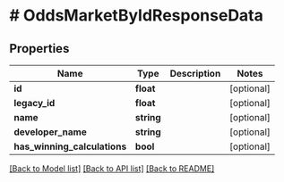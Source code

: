 # # OddsMarketByIdResponseData

## Properties

Name | Type | Description | Notes
------------ | ------------- | ------------- | -------------
**id** | **float** |  | [optional]
**legacy_id** | **float** |  | [optional]
**name** | **string** |  | [optional]
**developer_name** | **string** |  | [optional]
**has_winning_calculations** | **bool** |  | [optional]

[[Back to Model list]](../../README.md#models) [[Back to API list]](../../README.md#endpoints) [[Back to README]](../../README.md)
